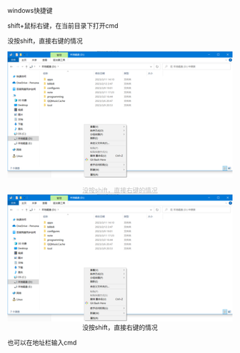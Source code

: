 windows快捷键

shift+鼠标右键，在当前目录下打开cmd

没按shift，直接右键的情况

![1678526781080](windows快捷键.assets/1678526781080.png)

<center style="color:#C0C0C0;text-decoration:underline">没按shift，直接右键的情况</center>

<div>			<!--块级封装-->
    <center>	<!--将图片和文字居中-->
    <img src="windows快捷键.assets/1678526781080.png"
         alt="无法显示图片时显示的文字"
         style="zoom:5"/>
    <br>		<!--换行-->
    没按shift，直接右键的情况	<!--标题-->
    </center>
</div>

也可以在地址栏输入cmd

